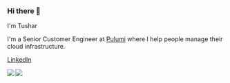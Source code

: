### Hi there 👋

I'm Tushar

I'm a Senior Customer Engineer at [Pulumi](https://www.pulumi.com/about/) where I help people manage their cloud infrastructure.

[LinkedIn](https://www.linkedin.com/in/tusharrshah/) 

<a href="https://feisky.xyz/about">
  <img align="left" src="https://github-readme-stats.vercel.app/api?username=tusharshahrs&show_icons=true" />
</a>

<a href="https://feisky.xyz/about">
  <img align="left" src="https://github-readme-stats.vercel.app/api/top-langs/?username=tusharshahrs&hide=html,css" />
</a>

<!--
**tusharshahrs/tusharshahrs** is a ✨ _special_ ✨ repository because its `README.md` (this file) appears on your GitHub profile.

Here are some ideas to get you started:

- 🔭 I’m currently working on ...
- 🌱 I’m currently learning ...
- 👯 I’m looking to collaborate on ...
- 🤔 I’m looking for help with ...
- 💬 Ask me about ...
- 📫 How to reach me: ...
- 😄 Pronouns: ...
- ⚡ Fun fact: ...
-->
